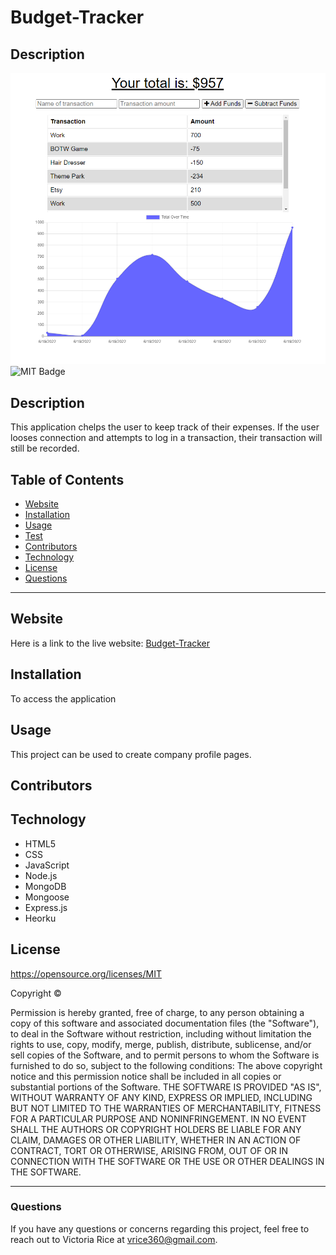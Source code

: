 # Budget-Tracker
## Description 
![alt text](Budget-Tracker.png)
![MIT Badge](https://img.shields.io/badge/License-MIT-green)

## Description
This application chelps the user to keep track of their expenses. If the user looses connection and attempts to log in a transaction, their transaction will still be recorded.

## Table of Contents 
* [Website](#Website)
* [Installation](#Installation)
* [Usage](#Usage)
* [Test](#Test)
* [Contributors](#contributors)
* [Technology](#technology)
* [License](license)
* [Questions](#Questions)

***

## Website
Here is a link to the live website:
[Budget-Tracker](https://budget-10.herokuapp.com/)

## Installation 
To access the application

## Usage
This project can be used to create company profile pages.
## Contributors


## Technology
* HTML5
* CSS 
* JavaScript
* Node.js
* MongoDB
* Mongoose
* Express.js
* Heorku


## License 
https://opensource.org/licenses/MIT

Copyright © <years> <copyright holder>

Permission is hereby granted, free of charge, to any person obtaining a copy of this software and associated documentation files (the "Software"), to deal in the Software without restriction, including without limitation the rights to use, copy, modify, merge, publish, distribute, sublicense, and/or sell copies of the Software, and to permit persons to whom the Software is furnished to do so, subject to the following conditions:
The above copyright notice and this permission notice shall be included in all copies or substantial portions of the Software.
THE SOFTWARE IS PROVIDED "AS IS", WITHOUT WARRANTY OF ANY KIND, EXPRESS OR IMPLIED, INCLUDING BUT NOT LIMITED TO THE WARRANTIES OF MERCHANTABILITY, FITNESS FOR A PARTICULAR PURPOSE AND NONINFRINGEMENT. IN NO EVENT SHALL THE AUTHORS OR COPYRIGHT HOLDERS BE LIABLE FOR ANY CLAIM, DAMAGES OR OTHER LIABILITY, WHETHER IN AN ACTION OF CONTRACT, TORT OR OTHERWISE, ARISING FROM, OUT OF OR IN CONNECTION WITH THE SOFTWARE OR THE USE OR OTHER DEALINGS IN THE SOFTWARE.

***

### Questions
If you have any questions or concerns regarding this project, feel free to reach out to Victoria Rice at vrice360@gmail.com.
